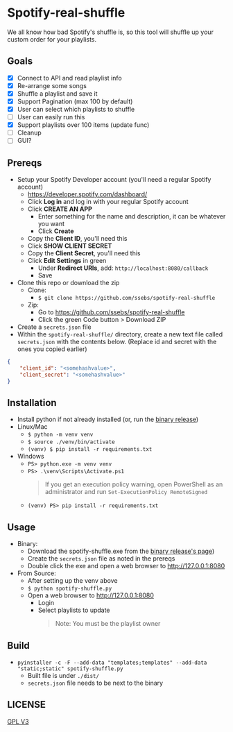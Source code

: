 # Spotify-real-shuffle

We all know how bad Spotify's shuffle is, so this tool will shuffle up your custom order for your playlists.

## Goals
- [x] Connect to API and read playlist info
- [X] Re-arrange some songs
- [X] Shuffle a playlist and save it
- [x] Support Pagination (max 100 by default)
- [x] User can select which playlists to shuffle
- [ ] User can easily run this
- [x] Support playlists over 100 items (update func)
- [ ] Cleanup
- [ ] GUI?

## Prereqs
- Setup your Spotify Developer account (you'll need a regular Spotify account)
    - https://developer.spotify.com/dashboard/
    - Click **Log in** and log in with your regular Spotify account
    - Click **CREATE AN APP**
        - Enter something for the name and description, it can be whatever you want
        - Click **Create**
    - Copy the **Client ID**, you'll need this
    - Click **SHOW CLIENT SECRET**
    - Copy the **Client Secret**, you'll need this
    - Click **Edit Settings** in green
        - Under **Redirect URIs**, add: `http://localhost:8080/callback`
        - Save
- Clone this repo or download the zip
    - Clone:
        - `$ git clone https://github.com/ssebs/spotify-real-shuffle`
    - Zip:
        - Go to https://github.com/ssebs/spotify-real-shuffle
        - Click the green Code button > Download ZIP
- Create a `secrets.json` file
- Within the `spotify-real-shuffle/` directory, create a new text file called `secrets.json` with the contents below. (Replace id and secret with the ones you copied earlier)
```json
{
    "client_id": "<somehashvalue>",
    "client_secret": "<somehashvalue>"
}
```


## Installation
- Install python if not already installed (or, run the [binary release](https://github.com/ssebs/spotify-real-shuffle/releases/))
- Linux/Mac
    - `$ python -m venv venv`
    - `$ source ./venv/bin/activate` 
    - `(venv) $ pip install -r requirements.txt`
- Windows
    - `PS> python.exe -m venv venv`
    - `PS> .\venv\Scripts\Activate.ps1`
        > If you get an execution policy warning, open PowerShell as an administrator and run `Set-ExecutionPolicy RemoteSigned`
    - `(venv) PS> pip install -r requirements.txt`

## Usage
- Binary:
    - Download the spotify-shuffle.exe from the [binary release's page](https://github.com/ssebs/spotify-real-shuffle/releases/))
    - Create the `secrets.json` file as noted in the prereqs
    - Double click the exe and open a web browser to http://127.0.0.1:8080 
- From Source:
    - After setting up the venv above
    - `$ python spotify-shuffle.py`
    - Open a web browser to http://127.0.0.1:8080 
        - Login
        - Select playlists to update
            > Note: You must be the playlist owner

## Build
- `pyinstaller -c -F --add-data "templates;templates" --add-data "static;static" spotify-shuffle.py`
    - Built file is under `./dist/`
    - `secrets.json` file needs to be next to the binary

## LICENSE
[GPL V3](./LICENSE)
